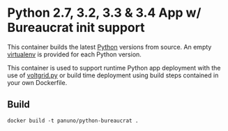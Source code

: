# Python 2.7, 3.2, 3.3 & 3.4 App w/ Bureaucrat init support

This container builds the latest [Python](http://python.org) versions from source. An empty [virtualenv](https://github.com/pypa/virtualenv) is provided for each Python version.

This container is used to support runtime Python app deployment with the use of [voltgrid.py](https://github.com/voltgrid/voltgrid-pie) or build time deployment using build steps contained in your own Dockerfile.

## Build

    docker build -t panuno/python-bureaucrat .
